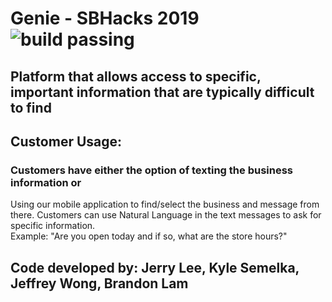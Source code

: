 # Genie - SBHacks 2019  ![build passing](https://img.shields.io/circleci/project/github/badges/shields/master.svg)
## Platform that allows access to specific, important information that are typically difficult to find
## Customer Usage:  
### Customers have either the option of texting the business information or 
Using our mobile application to find/select the business and message from there.
Customers can use Natural Language in the text messages to ask for specific information.  
Example: "Are you open today and if so, what are the store hours?"  
## Code developed by: Jerry Lee, Kyle Semelka, Jeffrey Wong, Brandon Lam  
## 
